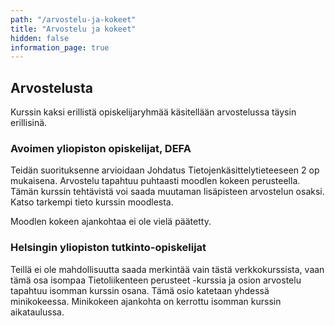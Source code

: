 ```yaml
---
path: "/arvostelu-ja-kokeet"
title: "Arvostelu ja kokeet"
hidden: false
information_page: true
---
```


## Arvostelusta

Kurssin kaksi erillistä opiskelijaryhmää käsitellään arvostelussa täysin erillisinä.


### Avoimen yliopiston opiskelijat, DEFA

Teidän suorituksenne arvioidaan Johdatus Tietojenkäsittelytieteeseen 2 op mukaisena. Arvostelu tapahtuu puhtaasti moodlen kokeen perusteella.  Tämän kurssin tehtävistä voi saada muutaman lisäpisteen arvostelun osaksi. Katso tarkempi tieto kurssin moodlesta.

Moodlen kokeen ajankohtaa ei ole vielä päätetty.


### Helsingin yliopiston tutkinto-opiskelijat

Teillä ei ole mahdollisuutta saada merkintää vain tästä verkkokurssista, vaan tämä osa isompaa Tietoliikenteen perusteet -kurssia ja osion arvostelu tapahtuu isomman kurssin osana. Tämä osio katetaan yhdessä minikokeessa. Minikokeen ajankohta on kerrottu isomman kurssin aikataulussa.

